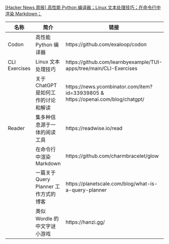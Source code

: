 [[Hacker News 周报] 高性能 Python 编译器；Linux 文本处理技巧；在命令行中渲染
Markdown；](https://www.bilibili.com/video/BV1wA411R72Y)
<table>
  <theader>
    <th>名称</th>
    <th>简介</th>
    <th>链接</th>
  </theader>
  <tbody>
    <tr>
      <td>Codon</td>
      <td>高性能 Python 编译器</td>
      <td>https://github.com/exaloop/codon</td>
    </tr><tr>
      <td>CLI Exercises</td>
      <td>Linux 文本处理技巧</td>
      <td>https://github.com/learnbyexample/TUI-apps/tree/main/CLI-Exercises</td>
    </tr><tr>
      <td></td>
      <td>关于 ChatGPT 是如何工作的讨论和解读</td>
      <td>https://news.ycombinator.com/item?id=33939805 &
        https://openai.com/blog/chatgpt/</td>
    </tr><tr>
      <td>Reader</td>
      <td>集多种信息源于一体的阅读工具</td>
      <td>https://readwise.io/read</td>
    </tr><tr>
      <td></td>
      <td>在命令行中渲染 Markdown</td>
      <td>https://github.com/charmbracelet/glow</td>
    </tr><tr>
      <td></td>
      <td>一篇关于Query Planner 工作方式的博客</td>
      <td>https://planetscale.com/blog/what-is-a-query-planner</td>
    </tr><tr>
      <td></td>
      <td>类似 Wordle 的中文字谜小游戏</td>
      <td>https://hanzi.gg/</td>
    </tr>
  </tbody>
</table>